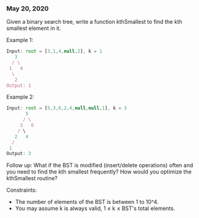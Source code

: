 ### May 20, 2020

Given a binary search tree, write a function kthSmallest to find the kth smallest element in it.

Example 1:
```js
Input: root = [3,1,4,null,2], k = 1
   3
  / \
 1   4
  \
   2
Output: 1
```
Example 2:
```js
Input: root = [5,3,6,2,4,null,null,1], k = 3
       5
      / \
     3   6
    / \
   2   4
  /
 1
Output: 3
```
Follow up:
What if the BST is modified (insert/delete operations) often and you need to find the kth smallest frequently? How would you optimize the kthSmallest routine?

Constraints:

- The number of elements of the BST is between 1 to 10^4.
- You may assume k is always valid, 1 ≤ k ≤ BST's total elements.
